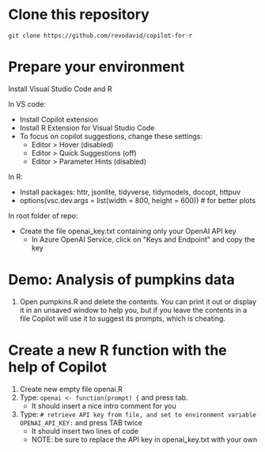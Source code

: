 # Clone this repository
```
git clone https://github.com/revodavid/copilot-for-r
```

# Prepare your environment

Install Visual Studio Code and R

In VS code:
- Install Copilot extension
- Install R Extension for Visual Studio Code
- To focus on copilot suggestions, change these settings:
  - Editor > Hover (disabled)
  - Editor > Quick Suggestions (off)
  - Editor > Parameter Hints (disabled)

In R:
 - Install packages: httr, jsonlite, tidyverse, tidymodels, docopt, httpuv
 - options(vsc.dev.args = list(width = 800, height = 600)) # for better plots
  
 In root folder of repo:
  - Create the file openai_key.txt containing only your OpenAI API key 
    - In Azure OpenAI Service, click on "Keys and Endpoint" and copy the key


# Demo: Analysis of pumpkins data

1. Open pumpkins.R and delete the contents. You can print it out or display it in an unsaved window to help you, but if you leave the contents in a file Copilot will use it to suggest its prompts, which is cheating.


# Create a new R function with the help of Copilot

1. Create new empty file openai.R
2. Type: `openai <- function(prompt) {` and press tab.
   * It should insert a nice intro comment for you
3. Type: `# retrieve API key from file, and set to environment variable OPENAI_API_KEY:` and press TAB twice
   * It should insert two lines of code
   * NOTE: be sure to replace the API key in openai_key.txt with your own

